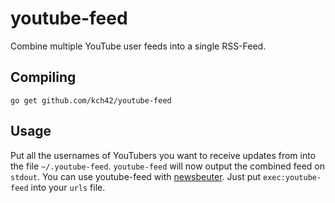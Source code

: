 youtube-feed
============

Combine multiple YouTube user feeds into a single RSS-Feed.

Compiling
---------

`go get github.com/kch42/youtube-feed`

Usage
-----

Put all the usernames of YouTubers you want to receive updates from into the file `~/.youtube-feed`.
`youtube-feed` will now output the combined feed on `stdout`. You can use youtube-feed with [newsbeuter](http://www.newsbeuter.org). Just put `exec:youtube-feed` into your `urls` file.
